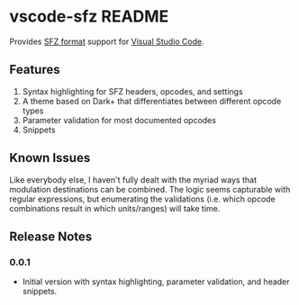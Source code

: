 # vscode-sfz README

Provides [SFZ format](https://sfzformat.com/) support for [Visual Studio Code](https://code.visualstudio.com/).

## Features

1. Syntax highlighting for SFZ headers, opcodes, and settings
2. A theme based on Dark+ that differentiates between different opcode types
3. Parameter validation for most documented opcodes
4. Snippets

## Known Issues

Like everybody else, I haven't fully dealt with the myriad ways that modulation destinations can be combined. The logic seems capturable with regular expressions, but enumerating the validations (i.e. which opcode combinations result in which units/ranges) will take time.

## Release Notes

### 0.0.1
- Initial version with syntax highlighting, parameter validation, and header snippets.
